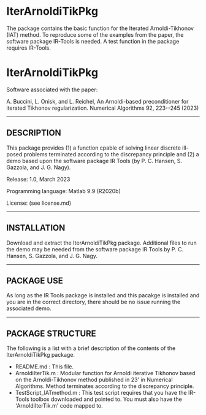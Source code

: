 # IterArnoldiTikPkg
The package contains the basic function for the Iterated Arnoldi-Tikhonov (IAT) method. To reproduce some of the examples from the paper, the software package IR-Tools is needed. A test function in the package requires IR-Tools.

IterArnoldiTikPkg
=============

Software associated with the paper:

A. Buccini, L. Onisk, and L. Reichel, An Arnoldi-based preconditioner for iterated Tikhonov regularization. Numerical Algorithms 92, 223--245 (2023)

---

DESCRIPTION
-----------

This package provides (1) a function cpable of solving linear discrete ill-posed problems terminated according to the discrepancy principle and
(2) a demo based upon the software package IR Tools (by P. C. Hansen, S. Gazzola, and J. G. Nagy).

Release: 1.0, March 2023

Programming language: Matlab 9.9 (R2020b)

License: (see license.md)

---

INSTALLATION
------------

Download and extract the IterArnoldiTikPkg package. Additional files to run the demo may be needed from the software package IR Tools by
P. C. Hansen, S. Gazzola, and J. G. Nagy.

---

PACKAGE USE
------------

As long as the IR Tools package is installed and this pacakge is installed and you are in the correct directory, there should be no issue running the associated demo.

---

PACKAGE STRUCTURE
-----------------

The following is a list with a brief description of the contents of the
IterArnoldiTikPkg package.

* README.md                 : This file.
* ArnoldiIterTik.m          : Modular function for Arnoldi iterative Tikhonov based on the  Arnoldi-Tikhonov method published in 23' in Numerical Algorithms. Method terminates according to the discrepancy principle.
* TestScript_IATmethod.m    : This test script requires that you have the IR-Tools toolbox downloaded and pointed to. You must also have the 'ArnoldiIterTik.m' code mapped to.
